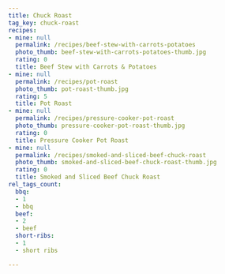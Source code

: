 ```yaml
---
title: Chuck Roast
tag_key: chuck-roast
recipes:
- mine: null
  permalink: /recipes/beef-stew-with-carrots-potatoes
  photo_thumb: beef-stew-with-carrots-potatoes-thumb.jpg
  rating: 0
  title: Beef Stew with Carrots & Potatoes
- mine: null
  permalink: /recipes/pot-roast
  photo_thumb: pot-roast-thumb.jpg
  rating: 5
  title: Pot Roast
- mine: null
  permalink: /recipes/pressure-cooker-pot-roast
  photo_thumb: pressure-cooker-pot-roast-thumb.jpg
  rating: 0
  title: Pressure Cooker Pot Roast
- mine: null
  permalink: /recipes/smoked-and-sliced-beef-chuck-roast
  photo_thumb: smoked-and-sliced-beef-chuck-roast-thumb.jpg
  rating: 0
  title: Smoked and Sliced Beef Chuck Roast
rel_tags_count:
  bbq:
  - 1
  - bbq
  beef:
  - 2
  - beef
  short-ribs:
  - 1
  - short ribs

---
```

